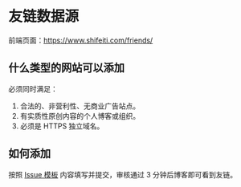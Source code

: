 # 友链数据源

前端页面：https://www.shifeiti.com/friends/

## 什么类型的网站可以添加

必须同时满足：

1. 合法的、非营利性、无商业广告站点。
2. 有实质性原创内容的个人博客或组织。
3. 必须是 HTTPS 独立域名。

## 如何添加

按照 [Issue 模板](https://github.com/i-abc/blog-friends/issues/) 内容填写并提交，审核通过 3 分钟后博客即可看到友链。
